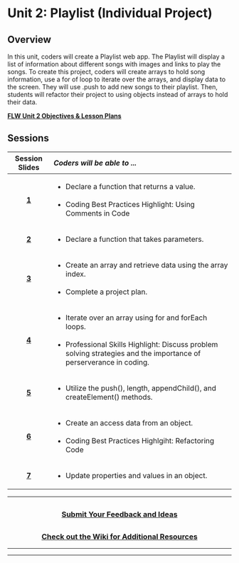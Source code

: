 # Unit 2: Playlist (Individual Project)

## Overview

In this unit, coders will create a Playlist web app.  The Playlist will display a list of information about different songs with images and links to play the songs. To create this project, coders will create arrays to hold song information, use a for of loop to iterate over the arrays, and display data to the screen. They will use .push to add new songs to their playlist. Then, students will refactor their project to using objects instead of arrays to hold their data.

[**FLW Unit 2 Objectives & Lesson Plans**](https://docs.google.com/document/d/1KVjvjYfG5Xvx9Khr3QfdfNoKdrkfDT_DcI3uF35dwQ4/edit)
## Sessions

|                                                                    Session Slides                                                                     | _Coders will be able to ..._                                |
| :-----------------------------------------------------------: |:-----|
|                     [**1**](https://docs.google.com/presentation/d/19CgCqSjJP6Wt4t9NFpeXOY8NUGOcvDsooY3Wm2SPNjc/edit#slide=id.g143a898e5ec_0_651)                     |<ul><li>Declare a function that returns a value.</li></br><li>Coding Best Practices Highlight: Using Comments in Code</li></ul>|
|                     [**2**](https://docs.google.com/presentation/d/1rfP67LxNncNqkR6BfnHC1EX2oh5IewygYZJfj66FqGU/edit#slide=id.g143ab54c58a_0_639)                     |<ul><li>Declare a function that takes parameters.</li></ul>|
|                     [**3**](https://docs.google.com/presentation/d/1tcGziqBZJ3GT4zTvYWmWhSAtrdU4tDszlLP4jl-DIaU/edit#slide=id.g143b783a67c_1_639)                     |<ul><li>Create an array and retrieve data using the array index.</li></br><li>Complete a project plan.</li></ul>|
|                     [**4**](https://docs.google.com/presentation/d/1x2Y4vfF5nlWE32dN5DRwJtUzUbLPV_7N5gnjzqkCEMw/edit#slide=id.g1453263ef45_0_639)                     |<ul><li>Iterate over an array using for and forEach loops.</li></br><li>Professional Skills Highlight: Discuss problem solving strategies and the importance of perserverance in coding.</li></ul>|
|                     [**5**](https://docs.google.com/presentation/d/1EFtq-o5E7EsmpizaKe49dIt5hnHpBWV84-FNQ9LeZWg/edit#slide=id.g14b78fac8d9_0_683)                     |<ul><li>Utilize the push(), length, appendChild(), and createElement() methods.</li></ul>|
|                     [**6**](https://docs.google.com/presentation/d/1vhyndCmyRTuxfd52hF4bEiBXsUMCBosdhKscAf6Huac/edit#slide=id.g14b6f5ee80d_0_2603)                     |<ul><li>Create an access data from an object.</li></br><li>Coding Best Practices Highlgiht: Refactoring Code</li></ul>|
|                     [**7**](https://docs.google.com/presentation/d/16Z0NjXtXAMBujWj7pzx-IpBt-TMKrJkDTB_gaW8sW8o/edit#slide=id.g14ffbc98c79_0_1325)                     |<ul><li>Update properties and values in an object.</li></ul>|

---
## <h3 align="center"><a href="https://docs.google.com/forms/d/e/1FAIpQLSeQPPd3u1y_vV9426DjRjgzQHrzsMAIbdsGCxEU5uRj3bTleQ/viewform?usp=sf_link">Submit Your Feedback and Ideas</a></h3>

## <h3 align="center"><a href="https://github.com/itscodenation/curriculum-22-23/wiki">Check out the Wiki for Additional Resources</a></h3>

---
---
